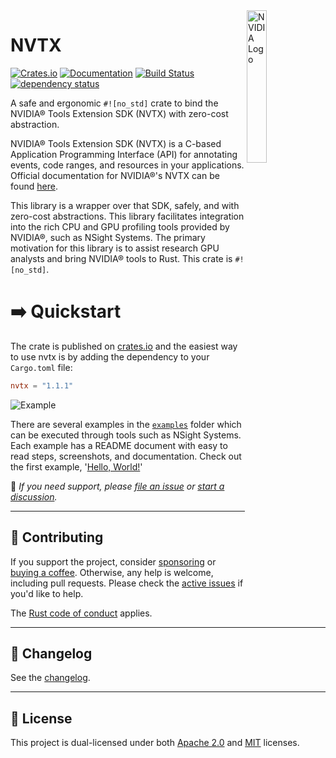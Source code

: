 <img align="right" alt="NVIDIA Logo" width="25%" src="assets/Nvidia-Logo.png">

# NVTX

[![Crates.io](https://img.shields.io/crates/v/nvtx)](https://crates.io/crates/nvtx)
[![Documentation](https://docs.rs/nvtx/badge.svg)](https://docs.rs/nvtx)
[![Build Status](https://github.com/simbleau/nvtx/workflows/build/badge.svg)](https://github.com/simbleau/nvtx/actions/workflows/build.yml)
[![dependency status](https://deps.rs/repo/github/simbleau/nvtx/status.svg)](https://deps.rs/repo/github/simbleau/nvtx)

A safe and ergonomic `#![no_std]` crate to bind the NVIDIA® Tools Extension SDK (NVTX) with zero-cost abstraction.

NVIDIA® Tools Extension SDK (NVTX) is a C-based Application Programming Interface (API) for annotating events, code ranges, and resources in your applications.
Official documentation for NVIDIA®'s NVTX can be found [here](https://nvidia.github.io/NVTX/doxygen/index.html).

This library is a wrapper over that SDK, safely, and with zero-cost abstractions. This library facilitates integration into the rich CPU and GPU profiling tools provided by NVIDIA®, such as NSight Systems. The primary motivation for this library is to assist research GPU analysts and bring NVIDIA® tools to Rust. This crate is `#![no_std]`.

# ➡️ Quickstart

The crate is published on [crates.io](https://crates.io/crates/nvtx) and the easiest way to use nvtx is by adding the dependency to your `Cargo.toml` file:

```toml
nvtx = "1.1.1"
```

![Example](assets/screenshot.png)

There are several examples in the [`examples`](examples) folder which can be executed through tools such as NSight Systems. Each example has a README document with easy to read steps, screenshots, and documentation. Check out the first example, '[Hello, World!](https://github.com/simbleau/nvtx/tree/main/examples/hello_world)'

🙋 *If you need support, please [file an issue](https://github.com/simbleau/nvtx/issues/new) or [start a discussion](https://github.com/simbleau/nvtx/discussions/new).*

---

## 🤝 Contributing

If you support the project, consider [sponsoring](https://github.com/sponsors/simbleau) or [buying a coffee](https://www.buymeacoffee.com/simbleau). Otherwise, any help is welcome, including pull requests. Please check the [active issues](https://github.com/simbleau/nvtx/issues) if you'd like to help.

The [Rust code of conduct](https://www.rust-lang.org/policies/code-of-conduct) applies.

---

## 📜 Changelog

See the [changelog](CHANGELOG.md).

---

## 🔏 License

This project is dual-licensed under both [Apache 2.0](LICENSE-APACHE) and [MIT](LICENSE-MIT) licenses.
